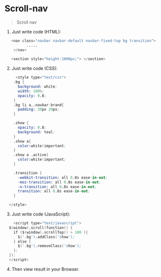 # Scroll-nav
> Scroll nav

1. Just write code (HTML):
```s
   <nav class="navbar navbar-default navbar-fixed-top bg transition">
          .....
    </nav>
 
   <section style="height:1000px;"> </section>
```

2. Just write code (CSS):
```s
	 <style type="text/css">
    .bg {
      background: white;
      width: 100%;
      opacity: 0.8;
    }
    .bg li a,.navbar-brand{
      padding: 30px 20px;
    }

    .show {
      opacity: 0.8;
      background: teal;
    }
    .show a{
      color:white!important;
    }
    .show a .active{
      color:white!important;
    }

    .transition {    
      -webkit-transition: all 0.8s ease-in-out;
      -moz-transition: all 0.8s ease-in-out;
      -o-transition: all 0.8s ease-in-out;
      transition: all 0.8s ease-in-out;
    }

  </style>
```

3. Just write code (JavaScript):
```s
	<script type="text/javascript">
  $(window).scroll(function() {
    if ($(window).scrollTop() > 100 ){
      $('.bg').addClass('show');
    } else {
      $('.bg').removeClass('show');
    };    
  });
  </script>
```

4. Then view result in your Browser.
